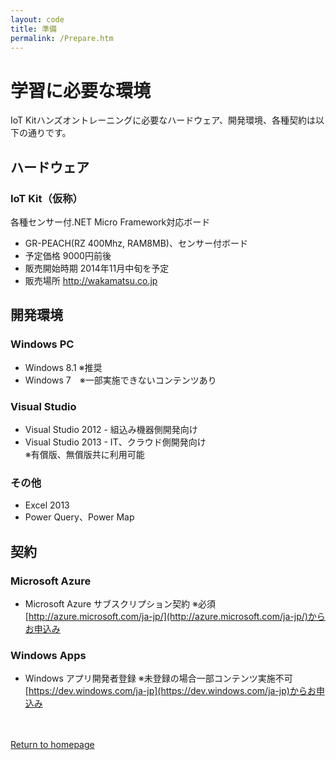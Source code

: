 ```yaml
---
layout: code
title: 準備
permalink: /Prepare.htm
---
```


# 学習に必要な環境
IoT Kitハンズオントレーニングに必要なハードウェア、開発環境、各種契約は以下の通りです。


## ハードウェア
### IoT Kit（仮称）
各種センサー付.NET Micro Framework対応ボード

* GR-PEACH(RZ 400Mhz, RAM8MB)、センサー付ボード
* 予定価格 9000円前後
* 販売開始時期 2014年11月中旬を予定
* 販売場所 http://wakamatsu.co.jp
  
## 開発環境
### Windows PC
* Windows 8.1 ※推奨
* Windows 7　※一部実施できないコンテンツあり
### Visual Studio
* Visual Studio 2012 - 組込み機器側開発向け
* Visual Studio 2013 - IT、クラウド側開発向け  
※有償版、無償版共に利用可能
### その他
* Excel 2013
* Power Query、Power Map

## 契約
### Microsoft Azure
* Microsoft Azure サブスクリプション契約 ※必須  
[http://azure.microsoft.com/ja-jp/](http://azure.microsoft.com/ja-jp/)からお申込み
### Windows Apps
* Windows アプリ開発者登録 ※未登録の場合一部コンテンツ実施不可  
[https://dev.windows.com/ja-jp](https://dev.windows.com/ja-jp)からお申込み
<br/>
<br/>
<a class="btn btn-default" href="index.htm" role="button">Return to homepage</a>
